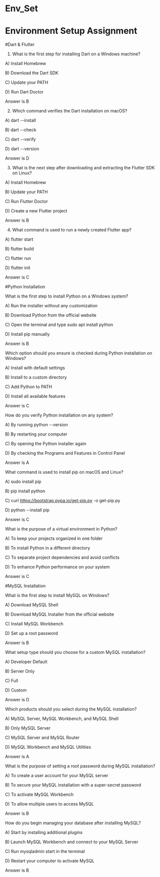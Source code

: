 # Env_Set

# Environment Setup Assignment

#Dart & Flutter

1. What is the first step for installing Dart on a Windows machine?

A) Install Homebrew

B) Download the Dart SDK

C) Update your PATH

D) Run Dart Doctor


Answer is B




2. Which command verifies the Dart installation on macOS?

A) dart --install

B) dart --check

C) dart --verify

D) dart --version


Answer is D




3. What is the next step after downloading and extracting the Flutter SDK on Linux?

A) Install Homebrew

B) Update your PATH

C) Run Flutter Doctor

D) Create a new Flutter project


Answer is B




4. What command is used to run a newly created Flutter app?

A) flutter start

B) flutter build

C) flutter run

D) flutter init


Answer is C




#Python Installation

What is the first step to install Python on a Windows system?

A) Run the installer without any customization

B) Download Python from the official website

C) Open the terminal and type sudo apt install python

D) Install pip manually


Answer is B




Which option should you ensure is checked during Python installation on Windows?

A) Install with default settings

B) Install to a custom directory

C) Add Python to PATH

D) Install all available features


Answer is C




How do you verify Python installation on any system?

A) By running python --version

B) By restarting your computer

C) By opening the Python installer again

D) By checking the Programs and Features in Control Panel


Answer is A




What command is used to install pip on macOS and Linux?

A) sudo install pip

B) pip install python

C) curl https://bootstrap.pypa.io/get-pip.py -o get-pip.py

D) python --install pip


Answer is C




What is the purpose of a virtual environment in Python?

A) To keep your projects organized in one folder

B) To install Python in a different directory

C) To separate project dependencies and avoid conflicts

D) To enhance Python performance on your system


Answer is C




#MySQL Installation

What is the first step to install MySQL on Windows?

A) Download MySQL Shell

B) Download MySQL Installer from the official website

C) Install MySQL Workbench

D) Set up a root password


Answer is B




What setup type should you choose for a custom MySQL installation?

A) Developer Default

B) Server Only

C) Full

D) Custom


Answer is D




Which products should you select during the MySQL installation?

A) MySQL Server, MySQL Workbench, and MySQL Shell

B) Only MySQL Server

C) MySQL Server and MySQL Router

D) MySQL Workbench and MySQL Utilities


Answer is A




What is the purpose of setting a root password during MySQL installation?

A) To create a user account for your MySQL server

B) To secure your MySQL installation with a super-secret password

C) To activate MySQL Workbench

D) To allow multiple users to access MySQL


Answer is B




How do you begin managing your database after installing MySQL?

A) Start by installing additional plugins

B) Launch MySQL Workbench and connect to your MySQL Server

C) Run mysqladmin start in the terminal

D) Restart your computer to activate MySQL


Answer is B



